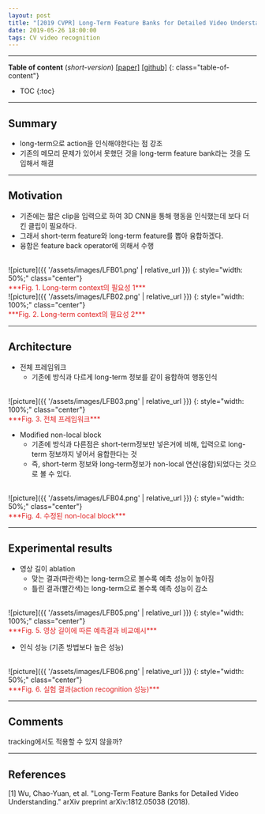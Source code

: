```yaml
---
layout: post
title: "[2019 CVPR] Long-Term Feature Banks for Detailed Video Understanding"
date: 2019-05-26 18:00:00
tags: CV video recognition
---
```


<!--more-->

---

**Table of content** (*short-version*)
[[paper]](https://arxiv.org/pdf/1812.05038.pdf) [[github]](https://github.com/facebookresearch/video-long-term-feature-banks)
{: class="table-of-content"}
* TOC
{:toc}

---

## Summary

- long-term으로 action을 인식해야한다는 점 강조
- 기존의 메모리 문제가 있어서 못했던 것을 long-term feature bank라는 것을 도입해서 해결

---

## Motivation

- 기존에는 짧은 clip을 입력으로 하여 3D CNN을 통해 행동을 인식했는데 보다 더 킨 클립이 필요하다.
- 그래서 short-term feature와 long-term feature를 뽑아 융합하겠다.
- 융합은 feature back operator에 의해서 수행

<br/>
![picture]({{ '/assets/images/LFB01.png' | relative_url }})
{: style="width: 50%;" class="center"}
<span style="color: #e01f1f;">
<br/>
***Fig. 1. Long-term context의 필요성 1***</span>

<br/>
![picture]({{ '/assets/images/LFB02.png' | relative_url }})
{: style="width: 100%;" class="center"}
<span style="color: #e01f1f;">
<br/>
***Fig. 2. Long-term context의 필요성 2***</span>


---

## Architecture

- 전체 프레임워크
  - 기존에 방식과 다르게 long-term 정보를 같이 융합하여 행동인식
  
<br/>
![picture]({{ '/assets/images/LFB03.png' | relative_url }})
{: style="width: 100%;" class="center"}
<span style="color: #e01f1f;">
<br/>
***Fig. 3. 전체 프레임워크***</span>

- Modified non-local block
  - 기존에 방식과 다른점은 short-term정보만 넣은거에 비해, 입력으로 long-term 정보까지 넣어서 융합한다는 것
  - 즉, short-term 정보와 long-term정보가 non-local 연산(융합)되었다는 것으로 볼 수 있다.
  
<br/>
![picture]({{ '/assets/images/LFB04.png' | relative_url }})
{: style="width: 50%;" class="center"}
<span style="color: #e01f1f;">
<br/>
***Fig. 4. 수정된 non-local block***</span>

---
  
## Experimental results

- 영상 길이 ablation
  - 맞는 결과(파란색)는 long-term으로 볼수록 예측 성능이 높아짐
  - 틀린 결과(빨간색)는 long-term으로 볼수록 예측 성능이 감소
  
<br/>
![picture]({{ '/assets/images/LFB05.png' | relative_url }})
{: style="width: 100%;" class="center"}
<span style="color: #e01f1f;">
<br/>
***Fig. 5. 영상 길이에 따른 예측결과 비교예시***</span>

- 인식 성능 (기존 방법보다 높은 성능)

<br/>
![picture]({{ '/assets/images/LFB06.png' | relative_url }})
{: style="width: 50%;" class="center"}
<span style="color: #e01f1f;">
<br/>
***Fig. 6. 실험 결과(action recognition 성능)***</span>

---

## Comments

tracking에서도 적용할 수 있지 않을까?

---

## References

[1] Wu, Chao-Yuan, et al. "Long-Term Feature Banks for Detailed Video Understanding." arXiv preprint arXiv:1812.05038 (2018).

